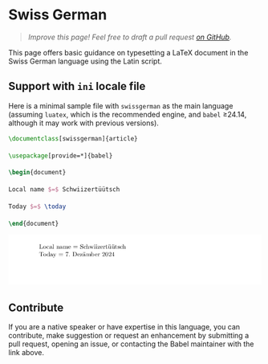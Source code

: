 # Swiss German

<blockquote>
  <p><em>Improve this page! Feel free to draft a pull request <a href="https://github.com/latex3/babel/tree/docs/docs">on GitHub</a>.</em></p>
</blockquote>

This page offers basic guidance on typesetting a LaTeX document in the
Swiss German language using the Latin script.

## Support with `ini` locale file

Here is a minimal sample file with `swissgerman` as the main language
(assuming `luatex`, which is the recommended engine, and `babel` ≥24.14,
although it may work with previous versions).

```tex
\documentclass[swissgerman]{article}

\usepackage[provide=*]{babel}

\begin{document}

Local name $=$ Schwiizertüütsch

Today $=$ \today

\end{document}
```

![](../media/locale-swissgerman.png)

## Contribute

If you are a native speaker or have expertise in this language, you can
contribute, make suggestion or request an enhancement by submitting a
pull request, opening an issue, or contacting the Babel maintainer with
the link above.
